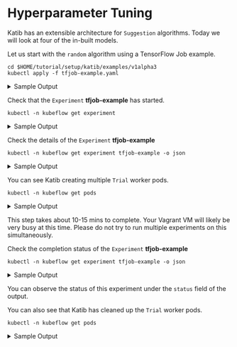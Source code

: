 # Hyperparameter Tuning

Katib has an extensible architecture for `Suggestion` algorithms. Today we will look at four of the in-built models.

Let us start with the `random` algorithm using a TensorFlow Job example.

```console
cd $HOME/tutorial/setup/katib/examples/v1alpha3
kubectl apply -f tfjob-example.yaml
 ```
 <details>
<summary>
 Sample Output
 </summary>
experiment.kubeflow.org/tfjob-example created
</details>

Check that the `Experiment` **tfjob-example** has started.

 ```console
kubectl -n kubeflow get experiment
 ```

<details>
<summary>
 Sample Output
 </summary>
NAME            STATUS    AGE
tfjob-example   Running   98s
</details>

Check the details of the `Experiment` **tfjob-example**

 ```console
kubectl -n kubeflow get experiment tfjob-example -o json
 ```

<details>
<summary>
 Sample Output
 </summary>
{
    "apiVersion": "kubeflow.org/v1alpha3",
    "kind": "Experiment",
    "metadata": {
        "annotations": {
            "kubectl.kubernetes.io/last-applied-configuration": "{\"apiVersion\":\"kubeflow.org/v1alpha3\",\"kind\":\"Experiment\",\"metadata\":{\"annotations\":{},\"name\":\"tfjob-example\",\"namespace\":\"kubeflow\"},\"spec\":{\"algorithm\":{\"algorithmName\":\"random\"},\"maxFailedTrialCount\":3,\"maxTrialCount\":12,\"metricsCollectorSpec\":{\"collector\":{\"kind\":\"TensorFlowEvent\"},\"source\":{\"fileSystemPath\":{\"kind\":\"Directory\",\"path\":\"/train\"}}},\"objective\":{\"goal\":0.99,\"objectiveMetricName\":\"accuracy_1\",\"type\":\"maximize\"},\"parallelTrialCount\":3,\"parameters\":[{\"feasibleSpace\":{\"max\":\"0.05\",\"min\":\"0.01\"},\"name\":\"--learning_rate\",\"parameterType\":\"double\"},{\"feasibleSpace\":{\"max\":\"200\",\"min\":\"100\"},\"name\":\"--batch_size\",\"parameterType\":\"int\"}],\"trialTemplate\":{\"goTemplate\":{\"rawTemplate\":\"apiVersion: \\\"kubeflow.org/v1\\\"\\nkind: TFJob\\nmetadata:\\n  name: {{.Trial}}\\n  namespace: {{.NameSpace}}\\nspec:\\n tfReplicaSpecs:\\n  Worker:\\n    replicas: 1 \\n    restartPolicy: OnFailure\\n    template:\\n      spec:\\n        containers:\\n          - name: tensorflow \\n            image: gcr.io/kubeflow-ci/tf-mnist-with-summaries:1.0\\n            imagePullPolicy: IfNotPresent\\n            command:\\n              - \\\"python\\\"\\n              - \\\"/var/tf_mnist/mnist_with_summaries.py\\\"\\n              - \\\"--log_dir=/train/metrics\\\"\\n              {{- with .HyperParameters}}\\n              {{- range .}}\\n              - \\\"{{.Name}}={{.Value}}\\\"\\n              {{- end}}\\n              {{- end}}\"}}}}\n"
        },
        "creationTimestamp": "2019-10-20T07:03:52Z",
        "finalizers": [
            "update-prometheus-metrics"
        ],
        "generation": 2,
        "name": "tfjob-example",
        "namespace": "kubeflow",
        "resourceVersion": "2219",
        "selfLink": "/apis/kubeflow.org/v1alpha3/namespaces/kubeflow/experiments/tfjob-example",
        "uid": "c5e3cdb3-f307-11e9-b489-080027c5bc64"
    },
    "spec": {
        "algorithm": {
            "algorithmName": "random",
            "algorithmSettings": null
        },
        "maxFailedTrialCount": 3,
        "maxTrialCount": 12,
        "metricsCollectorSpec": {
            "collector": {
                "kind": "TensorFlowEvent"
            },
            "source": {
                "fileSystemPath": {
                    "kind": "Directory",
                    "path": "/train"
                }
            }
        },
        "objective": {
            "goal": 0.99,
            "objectiveMetricName": "accuracy_1",
            "type": "maximize"
        },
        "parallelTrialCount": 3,
        "parameters": [
            {
                "feasibleSpace": {
                    "max": "0.05",
                    "min": "0.01"
                },
                "name": "--learning_rate",
                "parameterType": "double"
            },
            {
                "feasibleSpace": {
                    "max": "200",
                    "min": "100"
                },
                "name": "--batch_size",
                "parameterType": "int"
            }
        ],
        "trialTemplate": {
            "goTemplate": {
                "rawTemplate": "apiVersion: \"kubeflow.org/v1\"\nkind: TFJob\nmetadata:\n  name: {{.Trial}}\n  namespace: {{.NameSpace}}\nspec:\n tfReplicaSpecs:\n  Worker:\n    replicas: 1 \n    restartPolicy: OnFailure\n    template:\n      spec:\n        containers:\n          - name: tensorflow \n            image: gcr.io/kubeflow-ci/tf-mnist-with-summaries:1.0\n            imagePullPolicy: IfNotPresent\n            command:\n              - \"python\"\n              - \"/var/tf_mnist/mnist_with_summaries.py\"\n              - \"--log_dir=/train/metrics\"\n              {{- with .HyperParameters}}\n              {{- range .}}\n              - \"{{.Name}}={{.Value}}\"\n              {{- end}}\n              {{- end}}"
            }
        }
    },
    "status": {
        "conditions": [
            {
                "lastTransitionTime": "2019-10-20T07:03:52Z",
                "lastUpdateTime": "2019-10-20T07:03:52Z",
                "message": "Experiment is created",
                "reason": "ExperimentCreated",
                "status": "True",
                "type": "Created"
            },
            {
                "lastTransitionTime": "2019-10-20T07:05:06Z",
                "lastUpdateTime": "2019-10-20T07:05:06Z",
                "message": "Experiment is running",
                "reason": "ExperimentRunning",
                "status": "True",
                "type": "Running"
            }
        ],
        "currentOptimalTrial": {
            "observation": {
                "metrics": null
            },
            "parameterAssignments": null
        },
        "startTime": "2019-10-20T07:03:52Z",
        "trials": 3,
        "trialsPending": 3
    }
}
</details>

You can see Katib creating multiple `Trial` worker pods.
 ```console
kubectl -n kubeflow get pods
```

<details>
<summary>
 Sample Output
 </summary>
NAME                                    READY   STATUS    RESTARTS   AGE
katib-controller-7665868558-nfghw       1/1     Running   1          6m6s
katib-db-594756f779-dxttq               1/1     Running   0          6m7s
katib-manager-769b7bcbfb-7vvgx          1/1     Running   0          6m7s
katib-ui-854969c97-tl4wg                1/1     Running   0          6m5s
pytorch-operator-794899d49b-ww59g       1/1     Running   0          6m5s
tf-job-operator-7b589f5f5f-fpr2p        1/1     Running   0          6m6s
tfjob-example-random-6d68b59ccd-fcn8f   0/1     Running   0          11s
tfjob-example-random-6d68b59ccd-fcn8f   1/1     Running   0          13s
tfjob-example-gr6st2jc-worker-0         0/2     Pending   0          0s
tfjob-example-gr6st2jc-worker-0         0/2     Pending   0          0s
tfjob-example-gr6st2jc-worker-0         0/2     ContainerCreating   0          1s
tfjob-example-8n8xn9kx-worker-0         0/2     Pending             0          0s
tfjob-example-8n8xn9kx-worker-0         0/2     Pending             0          0s
tfjob-example-8n8xn9kx-worker-0         0/2     ContainerCreating   0          1s
tfjob-example-snjtzpc9-worker-0         0/2     Pending             0          0s
tfjob-example-snjtzpc9-worker-0         0/2     Pending             0          1s
tfjob-example-snjtzpc9-worker-0         0/2     ContainerCreating   0          1s
tfjob-example-gr6st2jc-worker-0         2/2     Running             0          4s
tfjob-example-8n8xn9kx-worker-0         2/2     Running             0          6s
tfjob-example-snjtzpc9-worker-0         2/2     Running             0          5s
</details>

This step takes about 10-15 mins to complete. Your Vagrant VM will likely be very busy at this time.
Please do not try to run multiple experiments on this simultaneously.

Check the completion status of the `Experiment` **tfjob-example**

 ```console
kubectl -n kubeflow get experiment tfjob-example -o json
 ```

<details>
<summary>
 Sample Output
 </summary>
 {
    "apiVersion": "kubeflow.org/v1alpha3",
    "kind": "Experiment",
    "metadata": {
        "annotations": {
            "kubectl.kubernetes.io/last-applied-configuration": "{\"apiVersion\":\"kubeflow.org/v1alpha3\",\"kind\":\"Experiment\",\"metadata\":{\"annotations\":{},\"name\":\"tfjob-example\",\"namespace\":\"kubeflow\"},\"spec\":{\"algorithm\":{\"algorithmName\":\"random\"},\"maxFailedTrialCount\":3,\"maxTrialCount\":12,\"metricsCollectorSpec\":{\"collector\":{\"kind\":\"TensorFlowEvent\"},\"source\":{\"fileSystemPath\":{\"kind\":\"Directory\",\"path\":\"/train\"}}},\"objective\":{\"goal\":0.99,\"objectiveMetricName\":\"accuracy_1\",\"type\":\"maximize\"},\"parallelTrialCount\":3,\"parameters\":[{\"feasibleSpace\":{\"max\":\"0.05\",\"min\":\"0.01\"},\"name\":\"--learning_rate\",\"parameterType\":\"double\"},{\"feasibleSpace\":{\"max\":\"200\",\"min\":\"100\"},\"name\":\"--batch_size\",\"parameterType\":\"int\"}],\"trialTemplate\":{\"goTemplate\":{\"rawTemplate\":\"apiVersion: \\\"kubeflow.org/v1\\\"\\nkind: TFJob\\nmetadata:\\n  name: {{.Trial}}\\n  namespace: {{.NameSpace}}\\nspec:\\n tfReplicaSpecs:\\n  Worker:\\n    replicas: 1 \\n    restartPolicy: OnFailure\\n    template:\\n      spec:\\n        containers:\\n          - name: tensorflow \\n            image: gcr.io/kubeflow-ci/tf-mnist-with-summaries:1.0\\n            imagePullPolicy: IfNotPresent\\n            command:\\n              - \\\"python\\\"\\n              - \\\"/var/tf_mnist/mnist_with_summaries.py\\\"\\n              - \\\"--log_dir=/train/metrics\\\"\\n              {{- with .HyperParameters}}\\n              {{- range .}}\\n              - \\\"{{.Name}}={{.Value}}\\\"\\n              {{- end}}\\n              {{- end}}\"}}}}\n"
        },
        "creationTimestamp": "2019-10-20T07:03:52Z",
        "finalizers": [
            "update-prometheus-metrics"
        ],
        "generation": 2,
        "name": "tfjob-example",
        "namespace": "kubeflow",
        "resourceVersion": "3763",
        "selfLink": "/apis/kubeflow.org/v1alpha3/namespaces/kubeflow/experiments/tfjob-example",
        "uid": "c5e3cdb3-f307-11e9-b489-080027c5bc64"
    },
    "spec": {
        "algorithm": {
            "algorithmName": "random",
            "algorithmSettings": null
        },
        "maxFailedTrialCount": 3,
        "maxTrialCount": 12,
        "metricsCollectorSpec": {
            "collector": {
                "kind": "TensorFlowEvent"
            },
            "source": {
                "fileSystemPath": {
                    "kind": "Directory",
                    "path": "/train"
                }
            }
        },
        "objective": {
            "goal": 0.99,
            "objectiveMetricName": "accuracy_1",
            "type": "maximize"
        },
        "parallelTrialCount": 3,
        "parameters": [
            {
                "feasibleSpace": {
                    "max": "0.05",
                    "min": "0.01"
                },
                "name": "--learning_rate",
                "parameterType": "double"
            },
            {
                "feasibleSpace": {
                    "max": "200",
                    "min": "100"
                },
                "name": "--batch_size",
                "parameterType": "int"
            }
        ],
        "trialTemplate": {
            "goTemplate": {
                "rawTemplate": "apiVersion: \"kubeflow.org/v1\"\nkind: TFJob\nmetadata:\n  name: {{.Trial}}\n  namespace: {{.NameSpace}}\nspec:\n tfReplicaSpecs:\n  Worker:\n    replicas: 1 \n    restartPolicy: OnFailure\n    template:\n      spec:\n        containers:\n          - name: tensorflow \n            image: gcr.io/kubeflow-ci/tf-mnist-with-summaries:1.0\n            imagePullPolicy: IfNotPresent\n            command:\n              - \"python\"\n              - \"/var/tf_mnist/mnist_with_summaries.py\"\n              - \"--log_dir=/train/metrics\"\n              {{- with .HyperParameters}}\n              {{- range .}}\n              - \"{{.Name}}={{.Value}}\"\n              {{- end}}\n              {{- end}}"
            }
        }
    },
    "status": {
        "completionTime": "2019-10-20T07:12:19Z",
        "conditions": [
            {
                "lastTransitionTime": "2019-10-20T07:03:52Z",
                "lastUpdateTime": "2019-10-20T07:03:52Z",
                "message": "Experiment is created",
                "reason": "ExperimentCreated",
                "status": "True",
                "type": "Created"
            },
            {
                "lastTransitionTime": "2019-10-20T07:12:19Z",
                "lastUpdateTime": "2019-10-20T07:12:19Z",
                "message": "Experiment is running",
                "reason": "ExperimentRunning",
                "status": "False",
                "type": "Running"
            },
            {
                "lastTransitionTime": "2019-10-20T07:12:19Z",
                "lastUpdateTime": "2019-10-20T07:12:19Z",
                "message": "Experiment has succeeded because max trial count has reached",
                "reason": "ExperimentSucceeded",
                "status": "True",
                "type": "Succeeded"
            }
        ],
        "currentOptimalTrial": {
            "observation": {
                "metrics": [
                    {
                        "name": "accuracy_1",
                        "value": 0.965399980545
                    }
                ]
            },
            "parameterAssignments": [
                {
                    "name": "--learning_rate",
                    "value": "0.01994432506474382"
                },
                {
                    "name": "--batch_size",
                    "value": "182"
                }
            ]
        },
        "startTime": "2019-10-20T07:03:52Z",
        "trials": 12,
        "trialsSucceeded": 12
    }
}
 </details>

 You can observe the status of this experiment under the `status` field of the output.

 You can also see that Katib has cleaned up the `Trial` worker pods.
 ```console
kubectl -n kubeflow get pods
```

<details>
<summary>
 Sample Output
 </summary>
 NAME                                    READY   STATUS    RESTARTS   AGE
katib-controller-7665868558-nfghw       1/1     Running   1          21m
katib-db-594756f779-dxttq               1/1     Running   0          21m
katib-manager-769b7bcbfb-7vvgx          1/1     Running   0          21m
katib-ui-854969c97-tl4wg                1/1     Running   0          21m
pytorch-operator-794899d49b-ww59g       1/1     Running   0          21m
tf-job-operator-7b589f5f5f-fpr2p        1/1     Running   0          21m
tfjob-example-random-6d68b59ccd-fcn8f   1/1     Running   0          15m
</details>